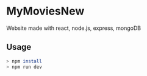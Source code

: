 # MyMoviesNew
 Website made with react, node.js, express, mongoDB
 
## Usage

```bash
> npm install 
> npm run dev
```

